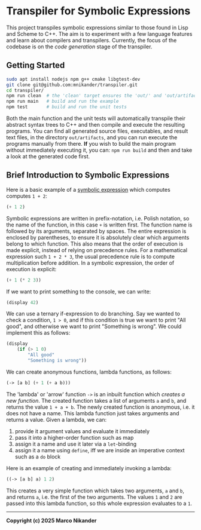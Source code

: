 # Transpiler for Symbolic Expressions

This project transpiles symbolic expressions similar to those found in Lisp and Scheme to C++.
The aim is to experiment with a few language features and learn about compilers and transpilers.
Currently, the focus of the codebase is on the _code generation_ stage of the transpiler.


## Getting Started

```bash
sudo apt install nodejs npm g++ cmake libgtest-dev
git clone git@github.com:mnikander/transpiler.git
cd transpiler/
npm run clean  # the 'clean' target ensures the 'out/' and 'out/artifacts/' directories are created
npm run main   # build and run the example
npm test       # build and run the unit tests
```

Both the main function and the unit tests will automatically transpile their abstract syntax trees to C++ and then compile and execute the resulting programs. 
You can find all generated source files, executables, and result text files, in the directory `out/artifacts`, and you can run execute the programs manually from there.
**If** you wish to build the main program without immediately executing it, you can: `npm run build` and then and take a look at the generated code first.


## Brief Introduction to Symbolic Expressions
Here is a basic example of a [symbolic expression](https://en.wikipedia.org/wiki/S-expression) which computes computes `1 + 2`:
```lisp
(+ 1 2)
```
Symbolic expressions are written in prefix-notation, i.e. Polish notation, so the name of the function, in this case `+` is written first.
The function name is followed by its arguments, separated by spaces.
The entire expression is enclosed by parentheses, to ensure it is absolutely clear which arguments belong to which function.
This also means that the order of execution is made explicit, instead of relying on precedence rules.
For a mathematical expression such `1 + 2 * 3`, the usual precedence rule is to compute multiplication before addition.
In a symbolic expression, the order of execution is explicit:
```lisp
(+ 1 (* 2 3))
```

If we want to print something to the console, we can write:
```lisp
(display 42)
```

We can use a ternary if-expression to do branching.
Say we wanted to check a condition, `1 > 0`, and if this condition is true we want to print "All good", and otherwise we want to print "Something is wrong".
We could implement this as follows:
```lisp
(display
    (if (> 1 0)
        "All good"
        "Something is wrong"))
```

We can create anonymous functions, lambda functions, as follows:
```lisp
(-> [a b] (+ 1 (+ a b)))
```
The 'lambda' or 'arrow' function `->` is an inbuilt function which _creates a new function_.
The created function takes a list of arguments `a` and `b`, and returns the value `1 + a + b`.
The newly created function is anonymous, i.e. it does not have a name.
This lambda function just takes arguments and returns a value.
Given a lambda, we can:
1. provide it argument values and evaluate it immediately
2. pass it into a higher-order function such as map
3. assign it a name and use it later via a `let`-binding
4. assign it a name using `define`, iff we are inside an imperative context such as a `do` block

Here is an example of creating and immediately invoking a lambda:
```lisp
((-> [a b] a) 1 2)
```
This creates a very simple function which takes two arguments, `a` and `b`, and returns `a`, i.e. the first of the two arguments.
The values `1` and `2` are passed into this lambda function, so this whole expression evaluates to a `1`.

<!-- We can use the keyword `define` to assign names to values, types, and functions, for example to create a variable named `x` with the value `5` we can write:
```lisp
(define x 5)
```
Or to create a function called `first` which takes two arguments and simply returns the first one of those two, we can write:
```lisp
(define first (-> [a b] a))
```

Note that strictly speaking, `define` is a _procedure_ and not a _function_, since it does not return anything. 
Instead, `define` has side-effects on the context (i.e. environment): it introduces a new name.
In this project, the focus lies on symbolic expressions _without_ side-effects, so `define` is only available inside of certain contexts, such as a `do` block. -->

---
**Copyright (c) 2025 Marco Nikander**
